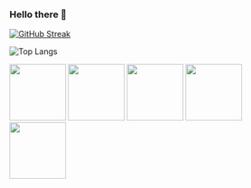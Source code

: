### Hello there 👋

<!--
**Ethan9030/Ethan9030** is a ✨ _special_ ✨ repository because its `README.md` (this file) appears on your GitHub profile.

Here are some ideas to get you started:

- 🔭 I’m currently working on ...
- 🌱 I’m currently learning ...
- 👯 I’m looking to collaborate on ...
- 🤔 I’m looking for help with ...
- 💬 Ask me about ...
- 📫 How to reach me: ...
- 😄 Pronouns: ...
- ⚡ Fun fact: ...
-->

[![GitHub Streak](https://streak-stats.demolab.com?user=Ethan9030)](https://git.io/streak-stats)
<!-- My![Visitor Count](https://profile-counter.glitch.me/Ethan9030/count.svg)visitor -->

![Top Langs](https://github-readme-stats-git-masterrstaa-rickstaa.vercel.app/api/top-langs/?username=Ethan9030)

<!-- [![Ashutosh's github activity graph](https://github-readme-activity-graph.cyclic.app/graph?username=Ethan9030&theme=react)](https://github.com/ashutosh00710/github-readme-activity-graph) -->
  <img src="https://github.com/Ethan9030/Ethan9030/assets/78483249/f6d58937-518a-437f-a977-abb99d6095fd" width="100" height="100">
  <img src="https://github.com/Ethan9030/Ethan9030/assets/78483249/a2ea0292-a0da-4c43-b749-c32502208fab" width="100" height="100">
  <img src="https://github.com/Ethan9030/Ethan9030/assets/78483249/ddce187c-67f3-423d-af7d-b1c7f519ec8c" width="100" height="100">
  <img src="https://github.com/Ethan9030/Ethan9030/assets/78483249/492ccad8-a963-4858-a181-eebb7eefe944" width="100" height="100">
  
  <img src="https://github.com/Ethan9030/Ethan9030/assets/78483249/fa3fa61d-c726-4e6a-a79d-55128818c47e" width="100" height="100">


